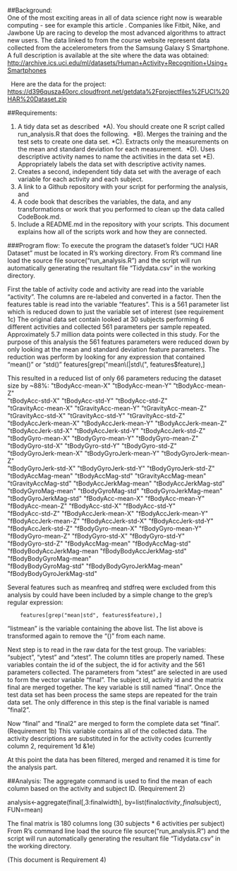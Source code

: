 ##Background:    
One of the most exciting areas in all of data science right now is wearable computing - see for example this article . Companies like Fitbit, Nike, and Jawbone Up are racing to develop the most advanced algorithms to attract new users. The data linked to from the course website represent data collected from the accelerometers from the Samsung Galaxy S Smartphone. A full description is available at the site where the data was obtained:   http://archive.ics.uci.edu/ml/datasets/Human+Activity+Recognition+Using+Smartphones

   Here are the data for the project: 
  https://d396qusza40orc.cloudfront.net/getdata%2Fprojectfiles%2FUCI%20HAR%20Dataset.zip  

##Requirements:

1.  A tidy data set as described 
     *A). You should create one R script called run_analysis.R that does the following. 
     *B). Merges the training and the test sets to create one data set.
     *C). Extracts only the measurements on the mean and standard deviation for each measurement. 
     *D). Uses descriptive activity names to name the activities in the data set
     *E). Appropriately labels the data set with descriptive activity names. 
2. Creates a second, independent tidy data set with the average of each variable for each activity and each subject.
3. A link to a Github repository with your script for performing the analysis, and 
4. A code book that describes the variables, the data, and any transformations or work that you performed to clean up the data called CodeBook.md. 
5. Include a README.md in the repository with your scripts. This document explains how all of the scripts work and how they are connected. 

###Program flow:
	To execute the program the dataset’s folder “UCI HAR Dataset” must be located in R’s working directory.  From R’s command line load the source file source(“run_analysis.R”) and the script will run automatically generating the resultant file “Tidydata.csv” in the working directory.

First the table of activity code and activity are read into the variable “activity”.  The columns are re-labeled and converted in a factor.
Then the features table is read into the variable “features”.  This is a 561 parameter list which is reduced down to just the variable set of interest (see requirement 1c) 
The original data set contain looked at 30 subjects performing 6 different activities and collected 561 parameters per sample repeated.  Approximately 5.7 million data points were collected in this study. For the purpose of this analysis the 561 features parameters were reduced down by only looking at the mean and standard deviation feature parameters.  The reduction was perform by looking for any expression that contained “mean()” or “std()”
features[grep("mean\\(|std\\(", features$feature),]

This resulted in a reduced list of only 66 parameters reducing the dataset size by ~88%:
"tBodyAcc-mean-X"         "tBodyAcc-mean-Y"           "tBodyAcc-mean-Z"         
 "tBodyAcc-std-X"          "tBodyAcc-std-Y"            "tBodyAcc-std-Z"           
"tGravityAcc-mean-X"      "tGravityAcc-mean-Y"        "tGravityAcc-mean-Z"       
"tGravityAcc-std-X"       "tGravityAcc-std-Y"         "tGravityAcc-std-Z"        
"tBodyAccJerk-mean-X"     "tBodyAccJerk-mean-Y"       "tBodyAccJerk-mean-Z"      
"tBodyAccJerk-std-X"      "tBodyAccJerk-std-Y"        "tBodyAccJerk-std-Z"       
"tBodyGyro-mean-X"        "tBodyGyro-mean-Y"          "tBodyGyro-mean-Z"         
"tBodyGyro-std-X"         "tBodyGyro-std-Y"           "tBodyGyro-std-Z"          
"tBodyGyroJerk-mean-X"    "tBodyGyroJerk-mean-Y"      "tBodyGyroJerk-mean-Z"     
"tBodyGyroJerk-std-X"     "tBodyGyroJerk-std-Y"       "tBodyGyroJerk-std-Z"      
"tBodyAccMag-mean"        "tBodyAccMag-std"           "tGravityAccMag-mean"      
"tGravityAccMag-std"      "tBodyAccJerkMag-mean"      "tBodyAccJerkMag-std"      
"tBodyGyroMag-mean"       "tBodyGyroMag-std"          "tBodyGyroJerkMag-mean"    
"tBodyGyroJerkMag-std"    "fBodyAcc-mean-X"           "fBodyAcc-mean-Y"          
"fBodyAcc-mean-Z"         "fBodyAcc-std-X"            "fBodyAcc-std-Y"           
"fBodyAcc-std-Z"          "fBodyAccJerk-mean-X"       "fBodyAccJerk-mean-Y"      
"fBodyAccJerk-mean-Z"     "fBodyAccJerk-std-X"        "fBodyAccJerk-std-Y"       
"fBodyAccJerk-std-Z"      "fBodyGyro-mean-X"          "fBodyGyro-mean-Y"         
"fBodyGyro-mean-Z"        "fBodyGyro-std-X"           "fBodyGyro-std-Y"          
"fBodyGyro-std-Z"         "fBodyAccMag-mean"          "fBodyAccMag-std"          
"fBodyBodyAccJerkMag-mean "fBodyBodyAccJerkMag-std"   "fBodyBodyGyroMag-mean"    
"fBodyBodyGyroMag-std"    "fBodyBodyGyroJerkMag-mean" "fBodyBodyGyroJerkMag-std" 

Several features such as meanfreq and stdfreq were excluded from this analysis by could have been included by a simple change to the grep’s regular expression:

        features[grep("mean|std", features$feature),]     

“listmean”  is the variable containing the above list.   The list above is transformed again to remove the “()” from each name.

Next step is to read in the raw data for the test group.  The variables: “subject”, “ytest” and “xtest”.  The column titles are properly named.  These variables contain the id of the subject, the id for activity and the 561 parameters collected.  The parameters from “xtest” are selected in are used to form the vector variable “final”.  The subject id, activity id and the matrix final are merged together.  The key variable is still named “final”.
Once the test data set has been process the same steps are repeated for the train data set.  The only difference in this step is the final variable is named “final2”.

Now “final” and “final2” are merged to form the complete data set “final”.  (Requirement 1b) This variable contains all of the collected data.  The activity descriptions are substituted in for the activity codes (currently column 2, requirement 1d &1e)

At this point the data has been filtered, merged and renamed it is time for the analysis part.


##Analysis:
The aggregate command is used to find the mean of each column based on the activity and subject ID.  (Requirement 2)

analysis<-aggregate(final[,3:finalwidth], by=list(final$activity, final$subject), FUN=mean)

The final matrix is 180 columns long (30 subjects * 6 activities per subject)
From R’s command line load the source file source(“run_analysis.R”) and the script will run automatically generating the resultant file “Tidydata.csv” in the working directory.

(This document is Requirement 4)
